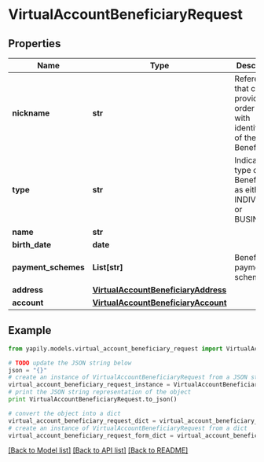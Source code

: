 # VirtualAccountBeneficiaryRequest


## Properties

Name | Type | Description | Notes
------------ | ------------- | ------------- | -------------
**nickname** | **str** | Reference that can be provided in order to help with identification of the Beneficiary | 
**type** | **str** | Indicates the type of Beneficiary as either an INDIVIDUAL or BUSINESS | 
**name** | **str** |  | 
**birth_date** | **date** |  | [optional] 
**payment_schemes** | **List[str]** | Beneficiary payment schemes | 
**address** | [**VirtualAccountBeneficiaryAddress**](VirtualAccountBeneficiaryAddress.md) |  | 
**account** | [**VirtualAccountBeneficiaryAccount**](VirtualAccountBeneficiaryAccount.md) |  | 

## Example

```python
from yapily.models.virtual_account_beneficiary_request import VirtualAccountBeneficiaryRequest

# TODO update the JSON string below
json = "{}"
# create an instance of VirtualAccountBeneficiaryRequest from a JSON string
virtual_account_beneficiary_request_instance = VirtualAccountBeneficiaryRequest.from_json(json)
# print the JSON string representation of the object
print VirtualAccountBeneficiaryRequest.to_json()

# convert the object into a dict
virtual_account_beneficiary_request_dict = virtual_account_beneficiary_request_instance.to_dict()
# create an instance of VirtualAccountBeneficiaryRequest from a dict
virtual_account_beneficiary_request_form_dict = virtual_account_beneficiary_request.from_dict(virtual_account_beneficiary_request_dict)
```
[[Back to Model list]](../README.md#documentation-for-models) [[Back to API list]](../README.md#documentation-for-api-endpoints) [[Back to README]](../README.md)


